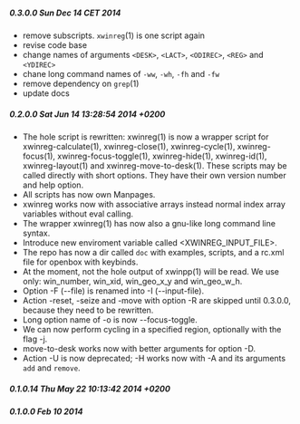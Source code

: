 ##### 0.3.0.0 Sun Dec 14 CET 2014
- remove subscripts. `xwinreg`(1) is one script again
- revise code base
- change names of arguments `<DESK>`, `<LACT>`, `<ODIREC>`, `<REG>` and `<YDIREC>`
- chane long command names of `-ww`, `-wh`, `-fh` and `-fw`
- remove dependency on `grep`(1)
- update docs

##### 0.2.0.0 Sat Jun 14 13:28:54 2014 +0200
- The hole script is rewritten: xwinreg(1) is now a wrapper script for xwinreg-calculate(1), xwinreg-close(1), xwinreg-cycle(1), xwinreg-focus(1), xwinreg-focus-toggle(1), xwinreg-hide(1),  xwinreg-id(1), xwinreg-layout(1) and xwinreg-move-to-desk(1). These scripts may be called directly with short options. They have their own version number and help option.
- All scripts has now own Manpages.
- xwinreg works now with associative arrays instead normal index array variables without eval calling.
- The wrapper xwinreg(1) has now also a gnu-like long command line syntax.
- Introduce new enviroment variable called <XWINREG_INPUT_FILE>.
- The repo has now a dir called `doc` with examples, scripts, and a rc.xml file for openbox with keybinds.
- At the moment, not the hole output of xwinpp(1) will be read. We use only: win_number, win_xid, win_geo_x_y and win_geo_w_h.
- Option -F (--file) is renamed into -I (--input-file).
- Action -reset, -seize and -move with option -R are skipped until 0.3.0.0, because they need to be rewritten.
- Long option name of -o is now --focus-toggle.
- We can now perform cycling in a specified region, optionally with the flag -j.
- move-to-desk works now with better arguments for option -D.
- Action -U is now deprecated; -H works now with -A and its arguments `add` and `remove`.

##### 0.1.0.14 Thu May 22 10:13:42 2014 +0200
##### 0.1.0.0 Feb 10 2014
